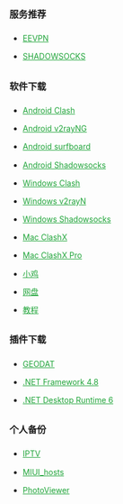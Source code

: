 
### 服务推荐

- [EEVPN](https://www.11jiasu.com/#/register?code=k9plQH3v)
- [SHADOWSOCKS](https://portal.shadowsocks.au/aff.php?aff=12148)

### 软件下载

- [Android Clash](https://github.com/Kr328/ClashForAndroid/releases)
- [Android v2rayNG](https://github.com/2dust/v2rayNG/releases)
- [Android surfboard](https://github.com/getsurfboard/surfboard/releases)
- [Android Shadowsocks](https://github.com/shadowsocks/shadowsocks-android/releases)
- [Windows Clash](https://github.com/ender-zhao/Clash-for-Windows_Chinese/releases)
- [Windows v2rayN](https://github.com/2dust/v2rayN/releases)
- [Windows Shadowsocks](https://github.com/shadowsocks/shadowsocks-windows/releases)
- [Mac ClashX](https://github.com/yichengchen/clashX/releases)
- [Mac ClashX Pro](https://install.appcenter.ms/users/clashx/apps/clashx-pro/distribution_groups/public)
- [小鸡](https://a.caseu.eu.org)
- [网盘](https://u.caseu.eu.org/s/GvhO)
- [教程](case/Proxy.md)


### 插件下载

- [GEODAT](https://github.com/Loyalsoldier/v2ray-rules-dat/releases)
- [.NET Framework 4.8](https://dotnet.microsoft.com/en-us/download/dotnet-framework)
- [.NET Desktop Runtime 6](https://dotnet.microsoft.com/en-us/download/dotnet/thank-you/runtime-desktop-6.0.13-windows-x64-installer)

### 个人备份

- [IPTV](case/IPTV.m3u)
- [MIUI_hosts](case/MIUI_hosts)
- [PhotoViewer](case/PhotoViewer.md)
<!doctype html>
<html>
<head>
    <meta charset="utf-8">
    <title>Site is created successfully! </title>
    <style>
        .container {
            width: 60%;
            margin: 10% auto 0;
            background-color: #f0f0f0;
            padding: 2% 5%;
            border-radius: 10px
        }

        ul {
            padding-left: 20px;
        }

            ul li {
                line-height: 2.3
            }

        a {
            color: #20a53a
        }
    </style>
</head>
<body>
    <div class="container">
        <h1>Congratulations, the site is created successfully! </h1>
        <h3>Telegram搜索</h3>
            <script async src="https://cse.google.com/cse.js?cx=325006eede6014358">
            </script>
            <div class="gcse-search"></div>
    </div>
</body>
</html>
